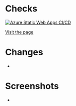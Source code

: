 # Checks
[![Azure Static Web Apps CI/CD](https://github.com/bparker-github/noodles-house/actions/workflows/azure-static-web-apps-thankful-pebble-0fd322f0f.yml/badge.svg?branch=failing-auth)](https://github.com/bparker-github/noodles-house/actions/workflows/azure-static-web-apps-thankful-pebble-0fd322f0f.yml)

[Visit the page](https://thankful-pebble-0fd322f0f.3.azurestaticapps.net)

# Changes
-

# Screenshots
-
